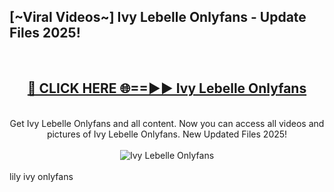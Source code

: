 <h2>[~Viral Videos~] Ivy Lebelle Onlyfans - Update Files 2025!</h2>
<br>
<div align="center">
<h2><a href="https://betterlinks.top/A2PfLJ" rel="nofollow">🔴 CLICK HERE 🌐==►► Ivy Lebelle Onlyfans</a></h2>
<br>
Get Ivy Lebelle Onlyfans and all content. Now you can access all videos and pictures of Ivy Lebelle Onlyfans. New Updated Files 2025!
<br>
<br>
<a href="https://betterlinks.top/A2PfLJ" rel="nofollow" data-target="animated-image.originalLink"><img src="https://i.ibb.co.com/WyWwxjT/player-gif2.gif" alt="Ivy Lebelle Onlyfans" style="max-width: 100%; display: inline-block;" data-target="animated-image.originalImage"></a>
</div>
<br>
lily ivy onlyfans